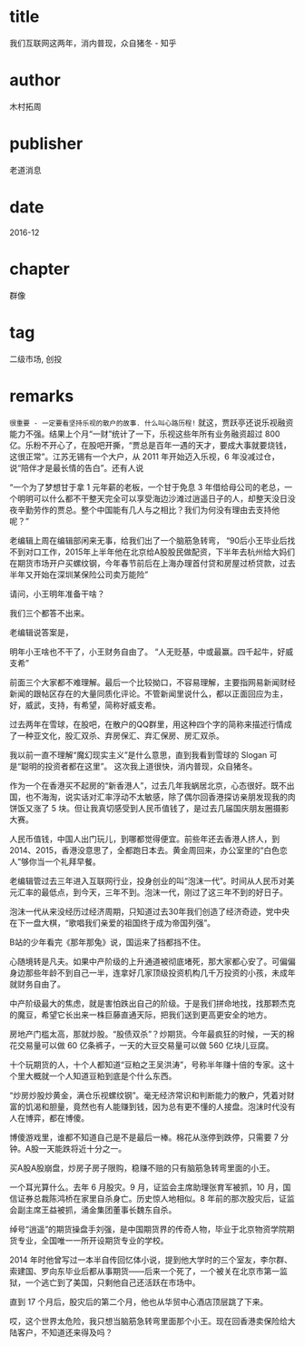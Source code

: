# title
我们互联网这两年，消内普现，众自猪冬 - 知乎

# author
木村拓周

# publisher
老道消息

# date
2016-12

# chapter
群像

# tag
二级市场, 创投

# remarks
`很重要 - 一定要看坚持乐视的散户的故事. 什么叫心路历程!`
就这，贾跃亭还说乐视融资能力不强。结果上个月“一财”统计了一下，乐视这些年所有业务融资超过 800 亿。乐粉不开心了，在股吧开撕，“贾总是百年一遇的天才，要成大事就要烧钱，这很正常”。江苏无锡有一个大户，从 2011 年开始迈入乐视，6 年没减过仓，说“陪伴才是最长情的告白”。还有人说


“一个为了梦想甘于拿 1 元年薪的老板，一个甘于免息 3 年借给母公司的老总，一个明明可以什么都不干整天完全可以享受海边沙滩过逍遥日子的人，却整天没日没夜辛勤劳作的贾总。整个中国能有几人与之相比？我们为何没有理由去支持他呢？”

老编辑上周在编辑部闲来无事，给我们出了一个脑筋急转弯，
“90后小王毕业后找不到对口工作，2015年上半年他在北京给A股股民做配资，下半年去杭州给大妈们在期货市场开户买螺纹钢，今年春节前后在上海办理首付贷和房屋过桥贷款，过去半年又开始在深圳某保险公司卖万能险”

请问，小王明年准备干啥？

我们三个都答不出来。

老编辑说答案是，

明年小王啥也不干了，小王财务自由了。
“人无贬基，中或最赢。四千起牛，好威支希”

前面三个大家都不难理解。最后一个比较拗口，不容易理解，主要指网易新闻财经新闻的跟帖区存在的大量同质化评论。不管新闻里说什么，都以正面回应为主，好，威武，支持，有希望，简称好威支希。

过去两年在雪球，在股吧，在散户的QQ群里，用这种四个字的简称来描述行情成了一种亚文化，股汇双杀、弃房保汇、弃汇保房、房汇双杀。

我以前一直不理解“魔幻现实主义”是什么意思，直到我看到雪球的 Slogan 可是“聪明的投资者都在这里”。
这次我上道很快，消内普现，众自猪冬。


作为一个在香港买不起房的“新香港人”，过去几年我蜗居北京，心态很好。既不出国，也不海淘，说实话对汇率浮动不太敏感，除了偶尔回香港探访亲朋发现我的肉饼饭又涨了 5 块。但让我真切感受到人民币值钱了，是过去几届国庆朋友圈摄影大赛。

人民币值钱，中国人出门玩儿，到哪都觉得便宜。前些年还去香港人挤人，到 2014、2015，香港没意思了，全都跑日本去。黄金周回来，办公室里的“白色恋人”够你当一个礼拜早餐。

老编辑管过去三年进入互联网行业，投身创业的叫“泡沫一代”。时间从人民币对美元汇率的最低点，到今天，三年不到。泡沫一代，刚过了这三年不到的好日子。

泡沫一代从来没经历过经济周期，只知道过去30年我们创造了经济奇迹，党中央在下一盘大棋，“歌唱我们亲爱的祖国终于成为帝国列强”。

B站的少年看完《那年那兔》说，国运来了挡都挡不住。


心随境转是凡夫。如果中产阶级的上升通道被彻底堵死，那大家都心安了。可偏偏身边那些年龄不到自己一半，连拿好几家顶级投资机构几千万投资的小孩，未成年就财务自由了。

中产阶级最大的焦虑，就是害怕跌出自己的阶级。于是我们拼命地找，找那颗杰克的魔豆，希望它长出来一株巨藤直通天际，把我们送到更高更安全的地方。

房地产门槛太高，那就炒股。“股债双杀”？炒期货。今年最疯狂的时候，一天的棉花交易量可以做 60 亿条裤子，一天的大豆交易量可以做 560 亿块儿豆腐。

十个玩期货的人，十个人都知道“豆粕之王吴洪涛”，号称半年赚十倍的专家。这十个里大概就一个人知道豆粕到底是个什么东西。

“炒房炒股炒黄金，满仓乐视螺纹钢”。毫无经济常识和判断能力的散户，凭着对财富的饥渴和胆量，竟然也有人能赚到钱，因为总有更不懂的人接盘。泡沫时代没有人在博弈，都在博傻。

博傻游戏里，谁都不知道自己是不是最后一棒。棉花从涨停到跌停，只需要 7 分钟。A股一天能跌将近十分之一。

买A股A股崩盘，炒房子房子限购，稳赚不赔的只有脑筋急转弯里面的小王。

一个耳光算什么。去年 6 月股灾。9 月，证监会主席助理张育军被抓，10 月，国信证券总裁陈鸿桥在家里自杀身亡。历史惊人地相似。8 年前的那次股灾后，证监会副主席王益被抓，涌金集团董事长魏东自杀。

绰号“逍遥”的期货操盘手刘强，是中国期货界的传奇人物，毕业于北京物资学院期货专业，全国唯一一所开设期货专业的学校。

2014 年时他曾写过一本半自传回忆体小说，提到他大学时的三个室友，李尔群、索建国、罗向东毕业后都从事期货——后来一个死了，一个被关在北京市第一监狱，一个逃亡到了美国，只剩他自己还活跃在市场中。

直到 17 个月后，股灾后的第二个月，他也从华贸中心酒店顶层跳了下来。

哎，这个世界太危险，我只想当脑筋急转弯里面那个小王。现在回香港卖保险给大陆客户，不知道还来得及吗？